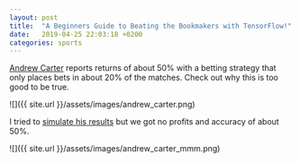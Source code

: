 ```yaml
---
layout: post
title:  "A Beginners Guide to Beating the Bookmakers with TensorFlow!"
date:   2019-04-25 22:03:18 +0200
categories: sports
---
```

[Andrew Carter](https://andrew.carterlunn.co.uk) reports returns of about 50% with a betting strategy that only places bets in about 20% of the matches. Check out why this is too good to be true.

![]({{ site.url }}/assets/images/andrew_carter.png)

I tried to [simulate his results](https://github.com/Gearlux/football-predictor/blob/master/report.ipynb) but we got no profits and accuracy of about 50%.

![]({{ site.url }}/assets/images/andrew_carter_mmm.png)

